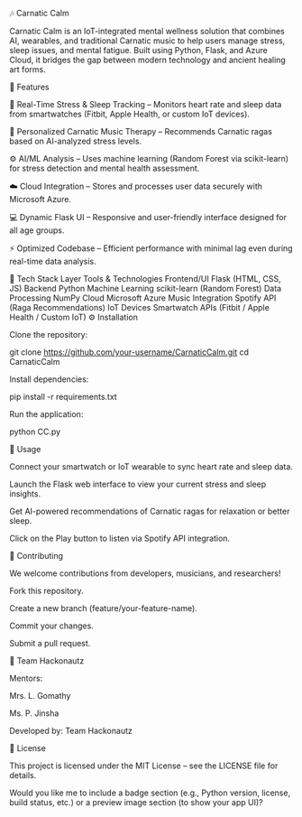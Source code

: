 🎶 Carnatic Calm

Carnatic Calm is an IoT-integrated mental wellness solution that combines AI, wearables, and traditional Carnatic music to help users manage stress, sleep issues, and mental fatigue. Built using Python, Flask, and Azure Cloud, it bridges the gap between modern technology and ancient healing art forms.

🌟 Features

🧠 Real-Time Stress & Sleep Tracking – Monitors heart rate and sleep data from smartwatches (Fitbit, Apple Health, or custom IoT devices).

🎵 Personalized Carnatic Music Therapy – Recommends Carnatic ragas based on AI-analyzed stress levels.

⚙️ AI/ML Analysis – Uses machine learning (Random Forest via scikit-learn) for stress detection and mental health assessment.

☁️ Cloud Integration – Stores and processes user data securely with Microsoft Azure.

💻 Dynamic Flask UI – Responsive and user-friendly interface designed for all age groups.

⚡ Optimized Codebase – Efficient performance with minimal lag even during real-time data analysis.

🧩 Tech Stack
Layer	Tools & Technologies
Frontend/UI	Flask (HTML, CSS, JS)
Backend	Python
Machine Learning	scikit-learn (Random Forest)
Data Processing	NumPy
Cloud	Microsoft Azure
Music Integration	Spotify API (Raga Recommendations)
IoT Devices	Smartwatch APIs (Fitbit / Apple Health / Custom IoT)
⚙️ Installation

Clone the repository:

git clone https://github.com/your-username/CarnaticCalm.git
cd CarnaticCalm


Install dependencies:

pip install -r requirements.txt


Run the application:

python CC.py

🚀 Usage

Connect your smartwatch or IoT wearable to sync heart rate and sleep data.

Launch the Flask web interface to view your current stress and sleep insights.

Get AI-powered recommendations of Carnatic ragas for relaxation or better sleep.

Click on the Play button to listen via Spotify API integration.

🤝 Contributing

We welcome contributions from developers, musicians, and researchers!

Fork this repository.

Create a new branch (feature/your-feature-name).

Commit your changes.

Submit a pull request.

🪷 Team Hackonautz

Mentors:

Mrs. L. Gomathy

Ms. P. Jinsha

Developed by:
Team Hackonautz

📜 License

This project is licensed under the MIT License – see the LICENSE
 file for details.

Would you like me to include a badge section (e.g., Python version, license, build status, etc.) or a preview image section (to show your app UI)?
